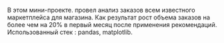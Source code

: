 В этом мини-проекте. провел анализ заказов всем известного маркетплейса для магазина. Как результат рост объема заказов на более чем на 20% в первый месяц после применения рекомендаций.
Использованный стек : pandas, matplotlib.
